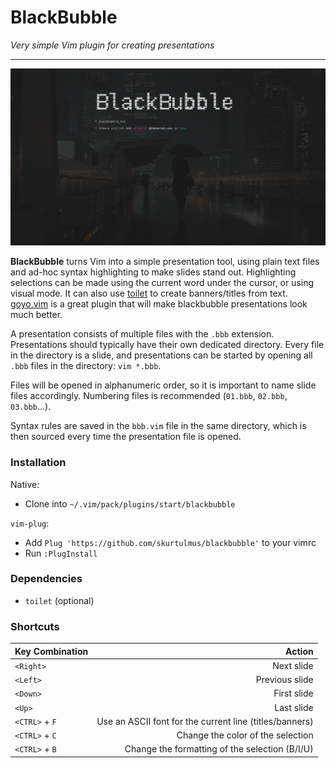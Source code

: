 # BlackBubble

_Very simple Vim plugin for creating presentations_

---

![](screenshot.png)

__BlackBubble__ turns Vim into a simple presentation tool, using plain text files and ad-hoc syntax highlighting to make slides stand out.
Highlighting selections can be made using the current word under the cursor, or using visual mode.
It can also use [toilet](https://github.com/cacalabs/toilet) to create banners/titles from text.
[goyo.vim](https://github.com/junegunn/goyo.vim) is a great plugin that will make blackbubble presentations look much better.

A presentation consists of multiple files with the `.bbb` extension.
Presentations should typically have their own dedicated directory.
Every file in the directory is a slide, and presentations can be started by opening all `.bbb` files in the directory: `vim *.bbb`.

Files will be opened in alphanumeric order, so it is important to name slide files accordingly.
Numbering files is recommended (`01.bbb`, `02.bbb`, `03.bbb`...).

Syntax rules are saved in the `bbb.vim` file in the same directory, which is then sourced every time the presentation file is opened.

### Installation

Native:

+ Clone into `~/.vim/pack/plugins/start/blackbubble`

`vim-plug`:

+ Add `Plug 'https://github.com/skurtulmus/blackbubble'` to your vimrc
+ Run `:PlugInstall`

### Dependencies

+ `toilet` (optional)

### Shortcuts

| Key Combination        | Action                                                     |
| :--------------------- | --------------------------------------:                    |
| `<Right>`              | Next slide                                                 |
| `<Left>`               | Previous slide                                             |
| `<Down>`               | First slide                                                |
| `<Up>`                 | Last slide                                                 |
| `<CTRL>` + `F`         | Use an ASCII font for the current line (titles/banners)    |
| `<CTRL>` + `C`         | Change the color of the selection                          |
| `<CTRL>` + `B`         | Change the formatting of the selection (B/I/U)             |
